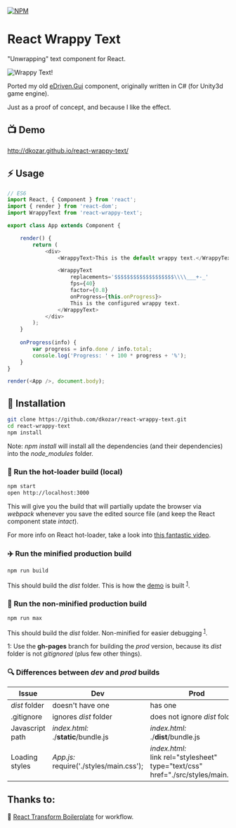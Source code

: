 [![NPM](https://nodei.co/npm/react-wrappy-text.png?downloads=true&downloadRank=true&stars=true)](https://www.npmjs.com/package/react-wrappy-text)

# React Wrappy Text
"Unwrapping" text component for React.

![Wrappy Text!](http://dankokozar.com/images/wrappy.png)

Ported my old [eDriven.Gui](https://github.com/dkozar/edriven-gui/blob/master/eDriven.Playground/Unity/Assets/eDriven/Demo/_shared/Code/Components/TitleLabel.cs) component, originally written in C# (for Unity3d game engine).

Just as a proof of concept, and because I like the effect.

## :tv: Demo

http://dkozar.github.io/react-wrappy-text/

## :zap: Usage

```js
// ES6
import React, { Component } from 'react';
import { render } from 'react-dom';
import WrappyText from 'react-wrappy-text';

export class App extends Component {

    render() {
        return (
            <div>
                <WrappyText>This is the default wrappy text.</WrappyText>

                <WrappyText
                    replacements='$$$$$$$$$$$$$$$$$$$\\\\___+-_'
                    fps={40}
                    factor={0.8}
                    onProgress={this.onProgress}>
                    This is the configured wrappy text.
                </WrappyText>
            </div>
        );
    }
    
    onProgress(info) {
        var progress = info.done / info.total;
        console.log('Progress: ' + 100 * progress + '%');
    }
}

render(<App />, document.body);
```

## :truck: Installation

```bash
git clone https://github.com/dkozar/react-wrappy-text.git
cd react-wrappy-text
npm install
```

Note: *npm install* will install all the dependencies (and their dependencies) into the *node_modules* folder.

### :rocket: Run the hot-loader build (local)

```bash
npm start
open http://localhost:3000
```

This will give you the build that will partially update the browser via *webpack* whenever you save the edited source file (and keep the React component state *intact*).

For more info on React hot-loader, take a look into [this fantastic video](https://www.youtube.com/watch?v=xsSnOQynTHs).

### :airplane: Run the minified production build

```bash
npm run build
```
This should build the *dist* folder. This is how the [demo](http://dkozar.github.io/react-wrappy-text/) is built <sup>[1](#footnote1)</sup>.

### :helicopter: Run the non-minified production build

```bash
npm run max
```
This should build the *dist* folder. Non-minified for easier debugging <sup>[1](#footnote1)</sup>.

<a name="footnote1">1</a>: Use the **gh-pages** branch for building the *prod* version, because its *dist* folder is not *gitignored* (plus few other things).

### :mag: Differences between *dev* and *prod* builds

Issue  | Dev | Prod
------------- | ------------- | -------------
*dist* folder | doesn't have one | has one
.gitignore  | ignores *dist* folder  | does not ignore *dist* folder
Javascript path  | *index.html:* <br /> ./**static**/bundle.js  | *index.html:* <br /> ./**dist**/bundle.js
Loading styles  | *App.js:* <br /> require('./styles/main.css');  | *index.html:* <br /> link rel="stylesheet" type="text/css" href="./src/styles/main.css"


## Thanks to:

:rocket: [React Transform Boilerplate](https://github.com/gaearon/react-transform-boilerplate) for workflow.

